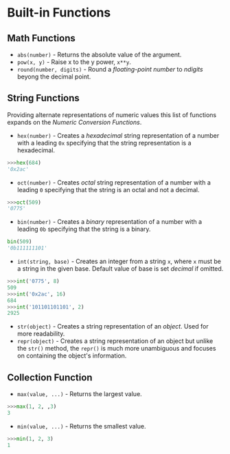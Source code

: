 # Built-in Functions

Math Functions
------
- `abs(number)` - Returns the absolute value of the argument.
- `pow(x, y)` - Raise x to the y power, `x**y`.
- `round(number, digits)` - Round a _floating-point number_ to _ndigits_ beyong the decimal point.

String Functions
---------
Providing alternate representations of numeric values this list of functions expands on the _Numeric Conversion Functions_.
- `hex(number)` - Creates a _hexadecimal_ string representation of a number with a leading `0x` specifying that the string representation is a hexadecimal.

```Python
>>>hex(684)
'0x2ac'
```

- `oct(number)` - Creates _octal_ string representation of a number with a leading `0` specifying that the string is an octal and not a decimal.

```Python
>>>oct(509)
'0775'
```

- `bin(number)` - Creates a _binary_ representation of a number with a leading `0b` specifying that the string is a binary.

```Python
bin(509)
'0b111111101'
```

- `int(string, base)` - Creates an integer from a string `x`, where `x` must be a string in the given base. Default value of base is set _decimal_ if omitted.

```Python
>>>int('0775', 8)
509
>>>int('0x2ac', 16)
684
>>>int('101101101101', 2)
2925
```

- `str(object)` - Creates a string representation of an _object_. Used for more readability.
- `repr(object)` - Creates a string representation of an object but unlike the `str()` method, the `repr()` is much more unambiguous and focuses on containing the object's information.

Collection Function
---------
- `max(value, ...)` - Returns the largest value.

```Python
>>>max(1, 2, ,3)
3
```
- `min(value, ...)` - Returns the smallest value.

```Python
>>>min(1, 2, 3)
1
```